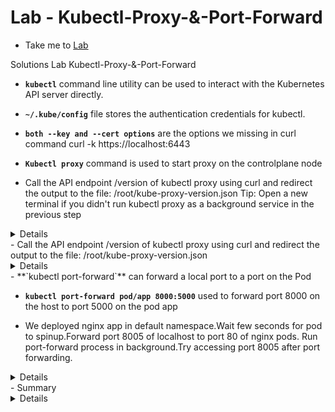 # Lab - Kubectl-Proxy-&-Port-Forward

  - Take me to [Lab](https://kodekloud.com/topic/labs-kubectl-proxy-port-forward/)

Solutions Lab Kubectl-Proxy-&-Port-Forward

  - **`kubectl`** command line utility can be used to interact with the Kubernetes API server directly.

  - **`~/.kube/config`** file stores the authentication credentials for kubectl.

  - **`both --key and --cert options`** are the options we missing in curl command curl -k https://localhost:6443

  - **`Kubectl proxy`** command is used to start proxy on the controlplane node
  - Call the API endpoint /version of kubectl proxy using curl and redirect the output to the file: /root/kube-proxy-version.json
  Tip: Open a new terminal if you didn't run kubectl proxy as a background service in the previous step
  <details>
  ```
  $ curl 127.0.0.1:8001/version > /root/kube-proxy-version.json
  ```
  </details>
  - Call the API endpoint /version of kubectl proxy using curl and redirect the output to the file: /root/kube-proxy-version.json
  <details>
  ```
  $ kubectl proxy --port 8002 &
  ```
  </details>
  - **`kubectl port-forward`** can forward a local port to a port on the Pod

  - **`kubectl port-forward pod/app 8000:5000`** used to forward port 8000 on the host to port 5000 on the pod app

  - We deployed nginx app in default namespace.Wait few seconds for pod to spinup.Forward port 8005 of localhost to port 80 of nginx pods. Run port-forward process in background.Try accessing port 8005 after port forwarding.
  <details>
  ```
  $ kubectl get all
  $ kubectl port-forward pods/{POD_NAME} 8005:80 &
  OR
  $ kubectl port-forward deployment/{DEPLOYMENT_NAME} 8005:80 &
  OR
  $ kubectl port-forward service/{SERVICE_NAME} 8005:80 &
  OR
  $ kubectl port-forward replicaset/{REPLICASET_NAME} 8005:80 &
  then try curl localhost:8005 to check nginx response
  ```
  </details>
  - Summary
  <details>
  ```
   kubectl port-forward can forward a local port to a port on the Pod and kubectl port forward opens port to target deployments pods
  ```
  </details>
